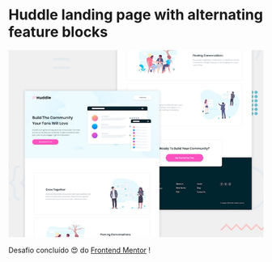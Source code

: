 # Huddle landing page with alternating feature blocks

![Design preview for the Huddle landing page with alternating feature blocks coding challenge](./design/desktop-preview.jpg)

Desafio concluído :heart_eyes: do [Frontend Mentor](https://www.frontendmentor.io) !
